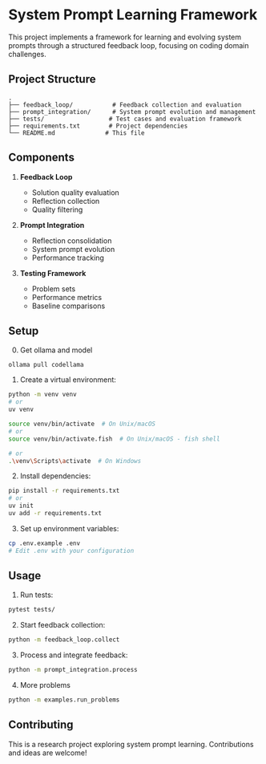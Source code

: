 # System Prompt Learning Framework

This project implements a framework for learning and evolving system prompts through a structured feedback loop, focusing on coding domain challenges.

## Project Structure

```
.
├── feedback_loop/           # Feedback collection and evaluation
├── prompt_integration/      # System prompt evolution and management
├── tests/                  # Test cases and evaluation framework
├── requirements.txt        # Project dependencies
└── README.md              # This file
```

## Components

1. **Feedback Loop**
   - Solution quality evaluation
   - Reflection collection
   - Quality filtering

2. **Prompt Integration**
   - Reflection consolidation
   - System prompt evolution
   - Performance tracking

3. **Testing Framework**
   - Problem sets
   - Performance metrics
   - Baseline comparisons

## Setup
0. Get ollama and model
```
ollama pull codellama
```

1. Create a virtual environment:
```bash
python -m venv venv
# or
uv venv

source venv/bin/activate  # On Unix/macOS
# or 
source venv/bin/activate.fish  # On Unix/macOS - fish shell

# or
.\venv\Scripts\activate  # On Windows
```

2. Install dependencies:
```bash
pip install -r requirements.txt
# or 
uv init
uv add -r requirements.txt
```

3. Set up environment variables:
```bash
cp .env.example .env
# Edit .env with your configuration
```

## Usage

1. Run tests:
```bash
pytest tests/
```

2. Start feedback collection:
```bash
python -m feedback_loop.collect
```

3. Process and integrate feedback:
```bash
python -m prompt_integration.process
```

4. More problems
```bash
python -m examples.run_problems
```

## Contributing

This is a research project exploring system prompt learning. Contributions and ideas are welcome! 